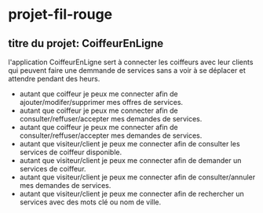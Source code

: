 # projet-fil-rouge
## titre du projet: CoiffeurEnLigne
l'application CoiffeurEnLigne sert à connecter les coiffeurs avec leur clients qui peuvent faire une demmande de services sans a voir à se déplacer et attendre pendant des heurs.
<ul>
<li>autant que coiffeur je peux me connecter afin de ajouter/modifer/supprimer mes offres de services.</li>
<li>autant que coiffeur je peux me connecter afin de consulter/reffuser/accepter mes demandes de services.</li>
<li>autant que coiffeur je peux me connecter afin de consulter/reffuser/accepter mes demandes de services.</li>
<li>autant que visiteur/client je peux me connecter afin de consulter les services de coiffeur disponible.</li>
<li>autant que visiteur/client je peux me connecter afin de demander un services de coiffeur.</li>
<li>autant que visiteur/client je peux me connecter afin de consulter/annuler mes demandes de services.</li>
<li>autant que visiteur/client je peux me connecter afin de rechercher un services avec des mots clé ou nom de ville.</li>
  </ul>




